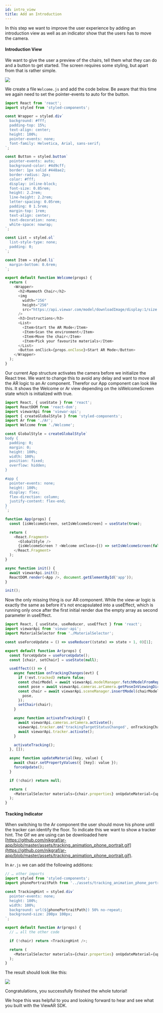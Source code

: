 ```yaml
---
id: intro_view
title: Add an Introduction
---
```


In this step we want to improve the user experience by adding an introduction view as well as an indicator show that the users has to move the camera.

#### Introduction View

We want to give the user a preview of the chairs, tell them what they can do and a button to get started. The screen requires some styling, but apart from that is rather simple.

![](assets/mammoth_chair.png)

We create a file `Welcome.js` and add the code below. Be aware that this time we again need to set the pointer-events to auto for the button.

```js
import React from 'react';
import styled from 'styled-components';

const Wrapper = styled.div`
  background: #fff;
  padding-top: 15%;
  text-align: center;
  height: 100%;
  pointer-events: none;
  font-family: Helvetica, Arial, sans-serif;
`;

const Button = styled.button`
  pointer-events: auto;
  background-color: #4d9cff;
  border: 1px solid #448ae2;
  border-radius: 2px;
  color: #fff;
  display: inline-block;
  font-size: 0.85rem;
  height: 2.2rem;
  line-height: 2.2rem;
  letter-spacing: 0.05rem;
  padding: 0 1.5rem;
  margin-top: 1rem;
  text-align: center;
  text-decoration: none;
  white-space: nowrap;
`;

const List = styled.ol`
  list-style-type: none;
  padding: 0;
`;

const Item = styled.li`
  margin-bottom: 0.6rem;
`;

export default function Welcome(props) {
  return (
    <Wrapper>
      <h2>Mammoth Chair</h2>
      <img
        width="256"
        height="256"
        src="https://api.viewar.com/model/downloadImage/display:1/size:large/id:65343"
      />
      <h3>Instructions</h3>
      <List>
        <Item>Start the AR Mode</Item>
        <Item>Scan the environment</Item>
        <Item>Move the chair</Item>
        <Item>Pick your favourite materials</Item>
      </List>
      <Button onClick={props.onClose}>Start AR Mode</Button>
    </Wrapper>
  );
}
```

Our current App structure activates the camera before we initialize the React tree. We want to change this to avoid any delay and want to move all the AR logic to an Ar component. Therefor our App component can look like this. It shows the Welcome or Ar view depending on the isWelcomeScreen state which is initialized with true.

```js
import React, { useState } from 'react';
import ReactDOM from 'react-dom';
import viewarApi from 'viewar-api';
import { createGlobalStyle } from 'styled-components';
import Ar from './Ar';
import Welcome from './Welcome';

const GlobalStyle = createGlobalStyle`
body {
  padding: 0;
  margin: 0;
  height: 100%;
  width: 100%;
  position: fixed;
  overflow: hidden;
}

#app {
  pointer-events: none;
  height: 100%;
  display: flex;
  flex-direction: column;
  justify-content: flex-end;
}
`;

function App(props) {
  const [isWelcomeScreen, setIsWelcomeScreen] = useState(true);

  return (
    <React.Fragment>
      <GlobalStyle />
      {isWelcomeScreen ? <Welcome onClose={() => setIsWelcomeScreen(false)} /> : <Ar />}
    </React.Fragment>
  );
}

async function init() {
  await viewarApi.init();
  ReactDOM.render(<App />, document.getElementById('app'));
}

init();
```

Now the only missing thing is our AR component. While the view-ar logic is exactly the same as before it's not encapsulated into a useEffect, which is running only once after the first initial render due the empty array as second parameter in useEffect.

```js
import React, { useState, useReducer, useEffect } from 'react';
import viewarApi from 'viewar-api';
import MaterialSelector from './MaterialSelector';

const useForceUpdate = () => useReducer((state) => state + 1, 0)[1];

export default function Ar(props) {
  const forceUpdate = useForceUpdate();
  const [chair, setChair] = useState(null);

  useEffect(() => {
    async function onTrackingChanges(evt) {
      if (!evt.tracked) return false;
      const chairModel = await viewarApi.modelManager.fetchModelFromRepository('65343');
      const pose = await viewarApi.cameras.arCamera.getPoseInViewingDirection(1800, true);
      const chair = await viewarApi.sceneManager.insertModel(chairModel, {
        pose,
      });
      setChair(chair);
    }

    async function activateTracking() {
      await viewarApi.cameras.arCamera.activate();
      viewarApi.tracker.on('trackingTargetStatusChanged', onTrackingChanges);
      await viewarApi.tracker.activate();
    }

    activateTracking();
  }, []);

  async function updateMaterial(key, value) {
    await chair.setPropertyValues({ [key]: value });
    forceUpdate();
  }

  if (!chair) return null;

  return (
    <MaterialSelector materials={chair.properties} onUpdateMaterial={updateMaterial} />
  );
}
```

#### Tracking Indicator

When switching to the Ar component the user should move his phone until the tracker can identify the floor. To indicate this we want to show a tracker hint. The Gif we are using can be downloaded here [https://github.com/nikgraf/ar-app/blob/master/assets/tracking_animation_phone_portrait.gif](https://github.com/nikgraf/ar-app/blob/master/assets/tracking_animation_phone_portrait.gif).

In `Ar.js` we can add the following additions:

```js
// … other imports
import styled from 'styled-components';
import phonePortraitPath from '../assets/tracking_animation_phone_portrait.gif';

const TrackingHint = styled.div`
  pointer-events: none;
  height: 100%;
  width: 100%;
  background: url(${phonePortraitPath}) 50% no-repeat;
  background-size: 200px 100px;
`;

export default function Ar(props) {
  // … all the other code

  if (!chair) return <TrackingHint />;

  return (
    <MaterialSelector materials={chair.properties} onUpdateMaterial={updateMaterial} />
  );
}
```

The result should look like this:

![](https://user-images.githubusercontent.com/223045/49935956-c797c600-fed2-11e8-8517-cbed97cff07e.gif)

Congratulations, you successfully finished the whole tutorial!

We hope this was helpful to you and looking forward to hear and see what you built with the ViewAR SDK.
